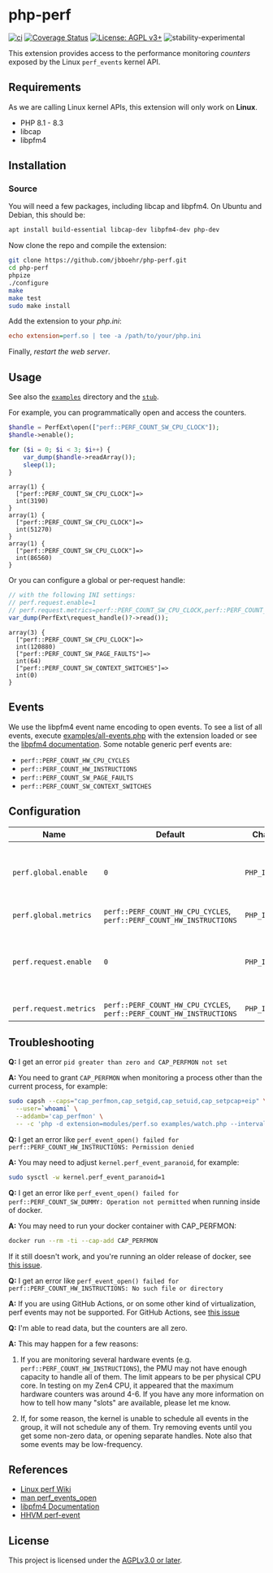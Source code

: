 
# php-perf

[![ci](https://github.com/jbboehr/php-perf/actions/workflows/ci.yml/badge.svg)](https://github.com/jbboehr/php-perf/actions/workflows/ci.yml)
[![Coverage Status](https://coveralls.io/repos/github/jbboehr/php-perf/badge.svg?branch=master)](https://coveralls.io/github/jbboehr/php-perf?branch=master)
[![License: AGPL v3+](https://img.shields.io/badge/License-AGPL_v3%2b-blue.svg)](https://www.gnu.org/licenses/agpl-3.0)
![stability-experimental](https://img.shields.io/badge/stability-experimental-orange.svg)

This extension provides access to the performance monitoring *counters* exposed
by the Linux `perf_events` kernel API.

## Requirements

As we are calling Linux kernel APIs, this extension will only work on **Linux**.

* PHP 8.1 - 8.3
* libcap
* libpfm4

## Installation

### Source

You will need a few packages, including libcap and libpfm4. On Ubuntu and
Debian, this should be:

```bash
apt install build-essential libcap-dev libpfm4-dev php-dev
```

Now clone the repo and compile the extension:

```bash
git clone https://github.com/jbboehr/php-perf.git
cd php-perf
phpize
./configure
make
make test
sudo make install
````

Add the extension to your *php.ini*:

```ini
echo extension=perf.so | tee -a /path/to/your/php.ini
```

Finally, *restart the web server*.

## Usage

See also the [`examples`](./examples) directory and the [`stub`](./perf.stub.php).

For example, you can programmatically open and access the counters.

```php
$handle = PerfExt\open(["perf::PERF_COUNT_SW_CPU_CLOCK"]);
$handle->enable();

for ($i = 0; $i < 3; $i++) {
    var_dump($handle->readArray());
    sleep(1);
}
```

```text
array(1) {
  ["perf::PERF_COUNT_SW_CPU_CLOCK"]=>
  int(3190)
}
array(1) {
  ["perf::PERF_COUNT_SW_CPU_CLOCK"]=>
  int(51270)
}
array(1) {
  ["perf::PERF_COUNT_SW_CPU_CLOCK"]=>
  int(86560)
}
```

Or you can configure a global or per-request handle:

```php
// with the following INI settings:
// perf.request.enable=1
// perf.request.metrics=perf::PERF_COUNT_SW_CPU_CLOCK,perf::PERF_COUNT_SW_PAGE_FAULTS,perf::PERF_COUNT_SW_CONTEXT_SWITCHES
var_dump(PerfExt\request_handle()?->read());
```

```text
array(3) {
  ["perf::PERF_COUNT_SW_CPU_CLOCK"]=>
  int(120880)
  ["perf::PERF_COUNT_SW_PAGE_FAULTS"]=>
  int(64)
  ["perf::PERF_COUNT_SW_CONTEXT_SWITCHES"]=>
  int(0)
}
```

## Events

We use the libpfm4 event name encoding to open events. To see a list of all events,
execute [examples/all-events.php](examples/all-events.php) with the extension loaded
or see the [libpfm4 documentation](https://perfmon2.sourceforge.net/docs_v4.html).
Some notable generic perf events are:

* `perf::PERF_COUNT_HW_CPU_CYCLES`
* `perf::PERF_COUNT_HW_INSTRUCTIONS`
* `perf::PERF_COUNT_SW_PAGE_FAULTS`
* `perf::PERF_COUNT_SW_CONTEXT_SWITCHES`

## Configuration

| Name | Default | Changeable | Description  |
| --------------------- | -------- | ----------- | ------------ |
| `perf.global.enable` | `0` | `PHP_INI_SYSTEM_` | Set to `1` to enable the global handle. This handle is kept open between requests. You can read from this handle via e.g. `var_dump(PerfExt\global_handle()?->read());`. |
| `perf.global.metrics` | `perf::PERF_COUNT_HW_CPU_CYCLES`, `perf::PERF_COUNT_HW_INSTRUCTIONS`  | `PHP_INI_SYSTEM_` | The metrics to monitor with the global handle. |
| `perf.request.enable` | `0` | `PHP_INI_SYSTEM_` | Set to `1` to enable the per-request handle. This handle is kept open between requests, but reset before and after. You can read from this handle via e.g. `var_dump(PerfExt\request_handle()?->read());` |
| `perf.request.metrics` | `perf::PERF_COUNT_HW_CPU_CYCLES`, `perf::PERF_COUNT_HW_INSTRUCTIONS`  | `PHP_INI_SYSTEM_` | The metrics to monitor with the request handle. |

## Troubleshooting

**Q:** I get an error `pid greater than zero and CAP_PERFMON not set`

**A:** You need to grant `CAP_PERFMON` when monitoring a process other than the
current process, for example:

```bash
sudo capsh --caps="cap_perfmon,cap_setgid,cap_setuid,cap_setpcap+eip" \
  --user=`whoami` \
  --addamb='cap_perfmon' \
  -- -c 'php -d extension=modules/perf.so examples/watch.php --interval 2 --pid 1'
```

**Q:** I get an error like
`perf_event_open() failed for perf::PERF_COUNT_HW_INSTRUCTIONS: Permission denied`

**A:** You may need to adjust `kernel.perf_event_paranoid`, for example:

```bash
sudo sysctl -w kernel.perf_event_paranoid=1
```

**Q:** I get an error like
`perf_event_open() failed for perf::PERF_COUNT_SW_DUMMY: Operation not permitted`
when running inside of docker.

**A:** You may need to run your docker container with CAP_PERFMON:

```bash
docker run --rm -ti --cap-add CAP_PERFMON
```

If it still doesn't work, and you're running an older release of docker, see
[this issue](https://github.com/docker/cli/issues/3960).

**Q:** I get an error like
`perf_event_open() failed for perf::PERF_COUNT_HW_INSTRUCTIONS: No such file or directory`

**A:** If you are using GitHub Actions, or on some other kind of virtualization,
perf events may not be supported. For GitHub Actions, see
[this issue](https://github.com/actions/runner-images/issues/4974)

**Q:** I'm able to read data, but the counters are all zero.

**A:** This may happen for a few reasons:

1. If you are monitoring several hardware events (e.g.
`perf::PERF_COUNT_HW_INSTRUCTIONS`), the PMU may not have enough capacity to
handle all of them. The limit appears to be per physical CPU core. In testing
on my Zen4 CPU, it appeared that the maximum hardware counters was around 4-6.
If you have any more information on how to tell how many "slots" are available,
please let me know.

2. If, for some reason, the kernel is unable to schedule all events in the
group, it will not schedule any of them. Try removing events until you get
some non-zero data, or opening separate handles. Note also that some events
may be low-frequency.

## References

* [Linux perf Wiki](https://perf.wiki.kernel.org/index.php/Main_Page)
* [man perf_events_open](https://man7.org/linux/man-pages/man2/perf_event_open.2.html)
* [libpfm4 Documentation](https://perfmon2.sourceforge.net/docs_v4.html)
* [HHVM perf-event](https://github.com/facebook/hhvm/blob/master/hphp/util/perf-event.cpp)

## License

This project is licensed under the [AGPLv3.0 or later](LICENSE.md).
